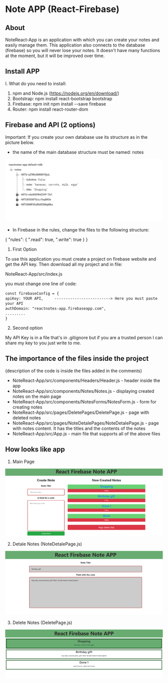 # Note APP (React-Firebase)

## About

NoteReact-App is an application with which you can create your notes and easily manage them. This application also connects to the database (firebase) 
so you will never lose your notes. It doesn't have many functions at the moment, but it will be improved over time. 

## Install APP

I. What do you need to install:
1. npm and Node.js (https://nodejs.org/en/download/)
2. Bootstrap: npm install react-bootstrap bootstrap
3. Firebase:  npm init
              npm install --save firebase
4. Router:    npm install react-router-dom

## Firebase and API (2 options)

Important: If you create your own database use its structure as in the picture below. 

* the name of the main database structure must be named: notes

<p align="center">
<img src="ReadmeImg\DatabaseArchitecture.png">
</p>

* In Firebase in the rules, change the files to the following structure:

{
  "rules": {
    ".read": true,
    ".write": true
  }
}

1. First Option

To use this application you must create a project on firebase website and get the API key. Then download all my project and in file:

NoteReact-App/src/index.js

you must change one line of code:


    const firebaseConfig = {
    apiKey: YOUR API,     -------------------------> Here you must paste your API
    authDomain: "reactnotes-app.firebaseapp.com",
    .........
    }

2. Second option

My API Key is in a file that's in .gitignore but if you are a trusted person I can share my key to you just write to me.


## The importance of the files inside the project
(description of the code is inside the files added in the comments)

- NoteReact-App/src/components/Headers/Header.js              - header inside the app
- NoteReact-App/src/components/Notes/Notes.js                 - displaying created notes on the main page
- NoteReact-App/src/components/NotesForms/NotesForm.js        - form for creating notes
- NoteReact-App/src/pages/DeletePages/DeletePage.js           - page with deleted notes
- NoteReact-App/src/pages/NoteDetalePages/NoteDetalePage.js   - page with notes content. It has the titles and the contents of the notes
- NoteReact-App/src/App.js                                    - main file that supports all of the above files


## How looks like app

1. Main Page

<p align="center">
<img src="ReadmeImg\Image_1.png">
</p>

2. Detale Notes (NoteDetalePage.js)

<p align="center">
<img src="ReadmeImg\Image_2.png">
</p>

3. Delete Notes (DeletePage.js)

<p align="center">
<img src="ReadmeImg\Image_3.png">
</p>
